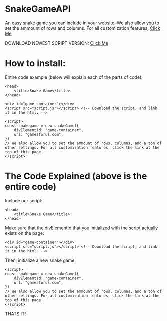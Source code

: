 # SnakeGameAPI
An easy snake game you can include in your website.
We also allow you to set the ammount of rows and columns. For all customization features, [Click Me](customization/readme.md)

DOWNLOAD NEWEST SCRIPT VERSION: [Click Me](versions/1.0.0/script.js)

# How to install:
Entire code example (below will explain each of the parts of code): 
```
<head>
    <title>Snake Game</title> 
</head>

<div id="game-container"></div>
<script src="script.js"></script> <!-- Download the script, and link it in the html. -->

<script>
const snakegame = new snakeGame({
    divElementId: "game-container",
    url: "gamesforus.com",
})
// We also allow you to set the ammount of rows, columns, and a ton of other settings. For all customization features, click the link at the top of this page.
</script>
```
# The Code Explained (above is the entire code)
Include our script:
```
<head>
    <title>Snake Game</title> 
</head>
```
Make sure that the divElementId that you initialized with the script actually exists on the page:
```
<div id="game-container"></div>
<script src="script.js"></script> <!-- Download the script, and link it in the html. -->
```
Then, initialize a new snake game:
```
<script>
const snakegame = new snakeGame({
    divElementId: "game-container",
    url: "gamesforus.com",
})
// We also allow you to set the ammount of rows, columns, and a ton of other settings. For all customization features, click the link at the top of this page.
</script>
```
THATS IT!
